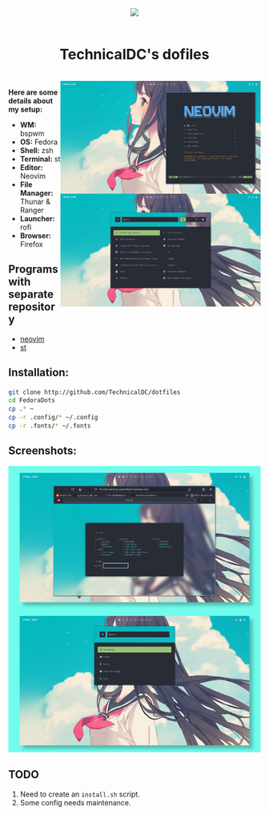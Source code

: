 <div class="class" align="center">
	<image class="banner" src="res/banner.png" style="width:400px;height:auto;">
<br> <br>
<h1>TechnicalDC's dofiles</h1>
</div>
<br>
<img src="https://raw.githubusercontent.com/TechnicalDC/FedoraDots/main/res/main.png" alt="img" align="right" width="400px">

**Here are some details about my setup:**

* **WM:** bspwm
* **OS:** Fedora
* **Shell:** zsh
* **Terminal:** st
* **Editor:** Neovim
* **File Manager:** Thunar & Ranger
* **Launcher:** rofi
* **Browser:** Firefox

## Programs with separate repository

- [neovim](https://github.com/TechnicalDC/NvConf)
- [st](https://github.com/TechnicalDC/st)

## Installation:

```bash
git clone http://github.com/TechnicalDC/dotfiles
cd FedoraDots
cp .* ~
cp -r .config/* ~/.config
cp -r .fonts/* ~/.fonts
```

## Screenshots:

![screenshots](https://github.com/TechnicalDC/FedoraDots/blob/main/res/main-1.png)

## TODO

1. Need to create an `install.sh` script.
2. Some config needs maintenance.
